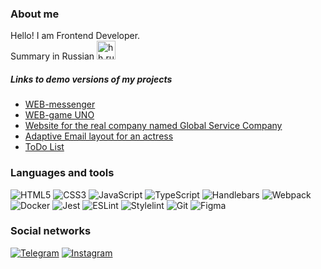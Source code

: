 ### About me
Hello! I am Frontend Developer.\
Summary in Russian <a href="https://hh.ru/applicant/resumes/view?resume=304855afff0b4c45020039ed1f33787770615a"><img src="https://cs12.pikabu.ru/post_img/2021/05/05/8/og_og_1620221808258326152.jpg" alt="hh.ru" title="link" width="30"/></a>


##### Links to demo versions of my projects
- [WEB-messenger](https://ya-practicum-messenger.onrender.com/)
- [WEB-game UNO](https://uno-client-iota.vercel.app/)
- [Website for the real company named Global Service Company](https://catalinadevolg.github.io/landing/)
- [Adaptive Email layout for an actress](https://catalinadevolg.github.io/)
- [ToDo List](https://catalinadevolg.github.io/to-do-list/)

### Languages and tools

![HTML5](https://img.shields.io/badge/html5-%23E34F26.svg?style=for-the-badge&logo=html5&logoColor=white)
![CSS3](https://img.shields.io/badge/css3-%231572B6.svg?style=for-the-badge&logo=css3&logoColor=white)
![JavaScript](https://img.shields.io/badge/javascript-%23323330.svg?style=for-the-badge&logo=javascript&logoColor=%23F7DF1E)
![TypeScript](https://img.shields.io/badge/typescript-%23007ACC.svg?style=for-the-badge&logo=typescript&logoColor=white)
![Handlebars](https://img.shields.io/badge/Handlebars.js-f0772b?style=for-the-badge&logo=handlebarsdotjs&logoColor=black)
![Webpack](https://img.shields.io/badge/webpack-%238DD6F9.svg?style=for-the-badge&logo=webpack&logoColor=black)
![Docker](https://img.shields.io/badge/docker-%230db7ed.svg?style=for-the-badge&logo=docker&logoColor=white)
![Jest](https://img.shields.io/badge/Jest-323330?style=for-the-badge&logo=Jest&logoColor=white)
![ESLint](https://img.shields.io/badge/eslint-3A33D1?style=for-the-badge&logo=eslint&logoColor=white)
![Stylelint](https://img.shields.io/badge/stylelint-000?style=for-the-badge&logo=stylelint&logoColor=white)
![Git](https://img.shields.io/badge/git-%23F05033.svg?style=for-the-badge&logo=git&logoColor=white)
![Figma](https://img.shields.io/badge/figma-%23F24E1E.svg?style=for-the-badge&logo=figma&logoColor=white)

### Social networks

[![Telegram](https://img.shields.io/badge/Telegram-2CA5E0?style=for-the-badge&logo=telegram&logoColor=white)](https://t.me/catalinadevolg)
[![Instagram](https://img.shields.io/badge/Instagram-%23E4405F.svg?style=for-the-badge&logo=Instagram&logoColor=white)](https://www.instagram.com/catalinadevolg)

<!--
Summary in English
![LinkedIn](https://img.shields.io/badge/linkedin-%230077B5.svg?style=for-the-badge&logo=linkedin&logoColor=white)
-->
